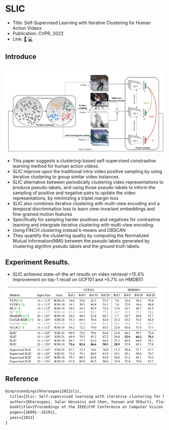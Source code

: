 # SLIC
- Title: Self-Supervised Learning with Iterative Clustering for Human Action Videos
- Publication: CVPR, 2022
- Link: [📖](https://arxiv.org/abs/2206.12534) [💻](https://github.com/rvl-lab-utoronto/video_similarity_search)

 
## Introduce 
<img width="600" alt="model" src="./img/SLIC_overall.png">

- This paper suggests a clustering-based self-supervised constrastive learning method for human action videos.
- SLIC improve upon the traditional intra-video positive sampling by using iterative clustering to group similar video instances.
- SLIC alternative between periodically clustering video representations to produce pseudo-labels, and using those pseudo-labels to inform the sampling of positive and negative pairs to update the video representations, by minimizing a triplet margin loss
- SLIC also combines iterative clustering with multi-view encoding and a temporal discrimination loss to learn view-invariant embeddings and fine-grained motion features
- Specifically for sampling harder positives and negatives for contrastive learning and intergrate iterative clustering with multi-view encoding.
- Using FINCH clustering instead k-means and DBSCAN
- They quantify the clustering quality by computing the Normalized Mutual Information(NMI) between the pseudo labels generated by clustering algrithm pseudo labels and the ground truth labels.

## Experiment Results.
- SLIC achieves state-of-the art resutls on video retrieval +15.4% improvement on top-1 recall on UCF101 and +5.7% on HMDB51
<img width="600" alt="experiment" src="./img/SLIC_experiment.png"> 

## Reference
```tex
@inproceedings{khorasgani2022slic,
  title={Slic: Self-supervised learning with iterative clustering for human action videos},
  author={Khorasgani, Salar Hosseini and Chen, Yuxuan and Shkurti, Florian},
  booktitle={Proceedings of the IEEE/CVF Conference on Computer Vision and Pattern Recognition},
  pages={16091--16101},
  year={2022}
}
```

